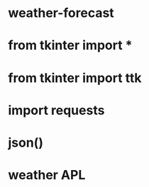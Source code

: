 # weather-forecast
# from tkinter import *
# from tkinter import ttk
# import requests
# json()
# weather APL

